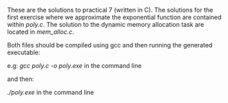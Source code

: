 These are the solutions to practical 7 (written in C). The solutions for the first exercise where we approximate the exponential function are contained within *poly.c*. The solution to the dynamic memory allocation task are located in *mem_alloc.c*.

Both files should be compiled using gcc and then running the generated executable:

e.g: *gcc poly.c -o poly.exe* in the command line 

and then:

*./poly.exe* in the command line
